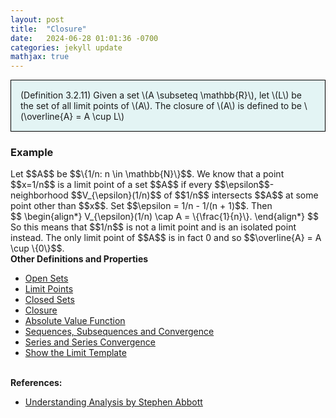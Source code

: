 ```yaml
---
layout: post
title:  "Closure"
date:   2024-06-28 01:01:36 -0700
categories: jekyll update
mathjax: true
---
```

<div style="background-color: #E3F4F4; padding: 15px 15px 15px 15px; border:1px solid black;">
  (Definition 3.2.11) Given a set \(A \subseteq \mathbb{R}\), let \(L\) be the set of all limit points of \(A\). The closure of \(A\) is defined to be \(\overline{A} = A \cup L\)
</div>
<!------------------------------------------------------------------------------------>
<h3>Example</h3>
Let $$A$$ be $$\{1/n: n \in \mathbb{N}\}$$. We know that a point $$x=1/n$$ is a limit point of a set $$A$$ if every $$\epsilon$$-neighborhood $$V_{\epsilon}(1/n)$$ of $$1/n$$ intersects $$A$$ at some point other than $$x$$. Set $$\epsilon = 1/n - 1/(n + 1)$$. Then
<div>
$$
\begin{align*}
V_{\epsilon}(1/n) \cap A = \{\frac{1}{n}\}.
\end{align*}
$$
</div> 
So this means that $$1/n$$ is not a limit point and is an isolated point instead. The only limit point of $$A$$ is in fact 0 and so $$\overline{A} = A \cup \{0\}$$.
<br>
<!------------------------------------------------------------------------------------>
<b>Other Definitions and Properties</b>
<ul>
<li><a href="https://strncat.github.io/jekyll/update/2024/06/22/analysis-sets-open.html">Open Sets</a></li>
<li><a href="https://strncat.github.io/jekyll/update/2024/06/24/analysis-sets-limit-points.html">Limit Points</a></li>
<li><a href="https://strncat.github.io/jekyll/update/2024/06/25/analysis-sets-closed.html">Closed Sets</a></li>
<li><a href="https://strncat.github.io/jekyll/update/2024/06/28/analysis-sets-closure.html">Closure</a></li>
<li><a href="https://strncat.github.io/jekyll/update/2024/05/26/analysis-absolute-value-properties.html">Absolute Value Function</a></li>
<li><a href="https://strncat.github.io/jekyll/update/2024/05/21/analysis-seq-definitions.html">Sequences, Subsequences and Convergence</a></li>
<li><a href="https://strncat.github.io/jekyll/update/2024/06/10/analysis-series-definitions.html">Series and Series Convergence</a></li>
<li><a href="https://strncat.github.io/jekyll/update/2024/05/12/analysis-seq-limit-template.html">Show the Limit Template</a></li>
</ul>
<br>
<!------------------------------------------------------------------------------------>
<b>References:</b>
<ul>
<li><a href="https://www.amazon.com/Understanding-Analysis-Undergraduate-Texts-Mathematics/dp/1493927116">Understanding Analysis by Stephen Abbott</a></li>
</ul>